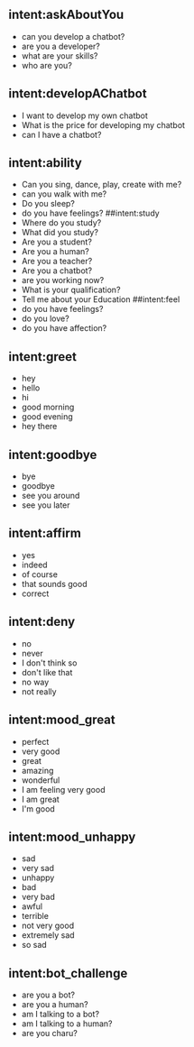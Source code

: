  ## intent:askAboutYou
 - can you develop a chatbot?
 - are you a developer?
 - what are your skills?
 - who are you?

 ## intent:developAChatbot
 - I want to develop my own chatbot
 - What is the price for developing my chatbot
 - can I have a chatbot?

 ## intent:ability
 - Can you sing, dance, play, create with me?
 - can you walk with me?
 - Do you sleep?
 - do you have feelings?
 ##intent:study
 - Where do you study?
 - What did you study?
 - Are you a student?
 - Are you a human?
 - Are you a teacher?
 - Are you a chatbot?
 - are you working now?
 - What is your qualification?
 - Tell me about your Education
 ##intent:feel
 - do you have feelings?
 - do you love?
 - do you have affection?
 ## intent:greet
 - hey
 - hello
 - hi
 - good morning
 - good evening
 - hey there

 ## intent:goodbye
 - bye
 - goodbye
 - see you around
 - see you later

 ## intent:affirm
 - yes
 - indeed
 - of course
 - that sounds good
 - correct

 ## intent:deny
 - no
 - never
 - I don't think so
 - don't like that
 - no way
 - not really

 ## intent:mood_great
 - perfect
 - very good
 - great
 - amazing
 - wonderful
 - I am feeling very good
 - I am great
 - I'm good

 ## intent:mood_unhappy
 - sad
 - very sad
 - unhappy
 - bad
 - very bad
 - awful
 - terrible
 - not very good
 - extremely sad
 - so sad

 ## intent:bot_challenge
 - are you a bot?
 - are you a human?
 - am I talking to a bot?
 - am I talking to a human?
 - are you charu?
